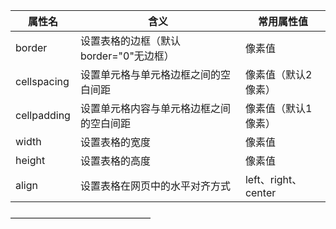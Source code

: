 | 属性名 | 含义 | 常用属性值 |
|-----|-----|------|
| border | 设置表格的边框（默认border="0"无边框）  | 像素值 |
| cellspacing | 设置单元格与单元格边框之间的空白间距   | 像素值（默认2像素）|
| cellpadding| 设置单元格内容与单元格边框之间的空白间距   | 像素值（默认1像素）|
| width | 设置表格的宽度   | 像素值|
| height | 设置表格的高度   | 像素值|
| align | 设置表格在网页中的水平对齐方式   | left、right、center|
————————————————
